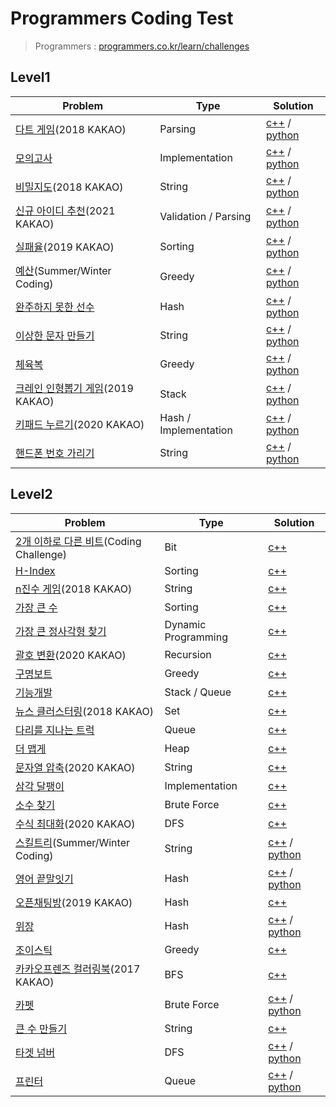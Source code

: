# Programmers Coding Test


> Programmers : [programmers.co.kr/learn/challenges](https://programmers.co.kr/learn/challenges)

## Level1

| Problem | Type | Solution |
| ------- | ---- | -------- |
|[다트 게임](https://programmers.co.kr/learn/courses/30/lessons/17682)(2018 KAKAO)|Parsing|[c++](https://github.com/shunCode/Programmers-CodingTest/blob/master/Level1/%EB%8B%A4%ED%8A%B8%20%EA%B2%8C%EC%9E%84.cpp) / [python](https://github.com/shunCode/Programmers-CodingTest/blob/master/Level1/%EB%8B%A4%ED%8A%B8%20%EA%B2%8C%EC%9E%84.py)|
|[모의고사](https://programmers.co.kr/learn/courses/30/lessons/42840)|Implementation|[c++](https://github.com/shunCode/Programmers-CodingTest/blob/master/Level1/%EB%AA%A8%EC%9D%98%EA%B3%A0%EC%82%AC.cpp) / [python](https://github.com/shunCode/Programmers-CodingTest/blob/master/Level1/%EB%AA%A8%EC%9D%98%EA%B3%A0%EC%82%AC.py)|
|[비밀지도](https://programmers.co.kr/learn/courses/30/lessons/17681)(2018 KAKAO)|String|[c++](https://github.com/shunCode/Programmers-CodingTest/blob/master/Level1/%EB%B9%84%EB%B0%80%EC%A7%80%EB%8F%84.cpp) / [python](https://github.com/shunCode/Programmers-CodingTest/blob/master/Level1/%EB%B9%84%EB%B0%80%EC%A7%80%EB%8F%84.py)|
|[신규 아이디 추천](https://programmers.co.kr/learn/courses/30/lessons/72410)(2021 KAKAO)|Validation / Parsing|[c++](https://github.com/shunCode/Programmers-CodingTest/blob/master/Level1/%EC%8B%A0%EA%B7%9C%20%EC%95%84%EC%9D%B4%EB%94%94%20%EC%B6%94%EC%B2%9C.cpp) / [python](https://github.com/shunCode/Programmers-CodingTest/blob/master/Level1/%EC%8B%A0%EA%B7%9C%20%EC%95%84%EC%9D%B4%EB%94%94%20%EC%B6%94%EC%B2%9C.py)|
|[실패율](https://programmers.co.kr/learn/courses/30/lessons/42889)(2019 KAKAO)|Sorting|[c++](https://github.com/shunCode/Programmers-CodingTest/blob/master/Level1/%EC%8B%A4%ED%8C%A8%EC%9C%A8.cpp) / [python](https://github.com/shunCode/Programmers-CodingTest/blob/master/Level1/%EC%8B%A4%ED%8C%A8%EC%9C%A8.py)|
|[예산](https://programmers.co.kr/learn/courses/30/lessons/12982)(Summer/Winter Coding)|Greedy|[c++](https://github.com/shunCode/Programmers-CodingTest/blob/master/Level1/%EC%98%88%EC%82%B0.cpp) / [python](https://github.com/shunCode/Programmers-CodingTest/blob/master/Level1/%EC%98%88%EC%82%B0.py)|
|[완주하지 못한 선수](https://programmers.co.kr/learn/courses/30/lessons/42576)|Hash|[c++](https://github.com/shunCode/Programmers-CodingTest/blob/master/Level1/%EC%99%84%EC%A3%BC%ED%95%98%EC%A7%80%20%EB%AA%BB%ED%95%9C%20%EC%84%A0%EC%88%98.cpp) / [python](https://github.com/shunCode/Programmers-CodingTest/blob/master/Level1/%EC%99%84%EC%A3%BC%ED%95%98%EC%A7%80%20%EB%AA%BB%ED%95%9C%20%EC%84%A0%EC%88%98.py)|
|[이상한 문자 만들기](https://programmers.co.kr/learn/courses/30/lessons/12930)|String|[c++](https://github.com/shunCode/Programmers-CodingTest/blob/master/Level1/%EC%9D%B4%EC%83%81%ED%95%9C%20%EB%AC%B8%EC%9E%90%20%EB%A7%8C%EB%93%A4%EA%B8%B0.cpp) / [python](https://github.com/shunCode/Programmers-CodingTest/blob/master/Level1/%EC%9D%B4%EC%83%81%ED%95%9C%20%EB%AC%B8%EC%9E%90%20%EB%A7%8C%EB%93%A4%EA%B8%B0.py)|
|[체육복](https://programmers.co.kr/learn/courses/30/lessons/42862)|Greedy|[c++](https://github.com/shunCode/Programmers-CodingTest/blob/master/Level1/%EC%B2%B4%EC%9C%A1%EB%B3%B5.cpp) / [python](https://github.com/shunCode/Programmers-CodingTest/blob/master/Level1/%EC%B2%B4%EC%9C%A1%EB%B3%B5.py)|
|[크레인 인형뽑기 게임](https://programmers.co.kr/learn/courses/30/lessons/64061)(2019 KAKAO)|Stack|[c++](https://github.com/shunCode/Programmers-CodingTest/blob/master/Level1/%ED%81%AC%EB%A0%88%EC%9D%B8%20%EC%9D%B8%ED%98%95%EB%BD%91%EA%B8%B0%20%EA%B2%8C%EC%9E%84.cpp) / [python](https://github.com/shunCode/Programmers-CodingTest/blob/master/Level1/%ED%81%AC%EB%A0%88%EC%9D%B8%20%EC%9D%B8%ED%98%95%EB%BD%91%EA%B8%B0%20%EA%B2%8C%EC%9E%84.py)|
|[키패드 누르기](https://programmers.co.kr/learn/courses/30/lessons/67256)(2020 KAKAO)|Hash / Implementation|[c++](https://github.com/shunCode/Programmers-CodingTest/blob/master/Level1/%ED%82%A4%ED%8C%A8%EB%93%9C%20%EB%88%84%EB%A5%B4%EA%B8%B0.cpp) / [python](https://github.com/shunCode/Programmers-CodingTest/blob/master/Level1/%ED%82%A4%ED%8C%A8%EB%93%9C%20%EB%88%84%EB%A5%B4%EA%B8%B0.py)|
|[핸드폰 번호 가리기](https://programmers.co.kr/learn/courses/30/lessons/12948)|String|[c++](https://github.com/shunCode/Programmers-CodingTest/blob/master/Level1/%ED%95%B8%EB%93%9C%ED%8F%B0%20%EB%B2%88%ED%98%B8%20%EA%B0%80%EB%A6%AC%EA%B8%B0.cpp) / [python](https://github.com/shunCode/Programmers-CodingTest/blob/master/Level1/%ED%95%B8%EB%93%9C%ED%8F%B0%20%EB%B2%88%ED%98%B8%20%EA%B0%80%EB%A6%AC%EA%B8%B0.py)|



## Level2

| Problem | Type | Solution |
| ------- | ---- | -------- |
|[2개 이하로 다른 비트](https://programmers.co.kr/learn/courses/30/lessons/77885)(Coding Challenge)|Bit|[c++](https://github.com/shunCode/Programmers-CodingTest/blob/master/Level2/2%EA%B0%9C%20%EC%9D%B4%ED%95%98%EB%A1%9C%20%EB%8B%A4%EB%A5%B8%20%EB%B9%84%ED%8A%B8.cpp)|
|[H-Index](https://programmers.co.kr/learn/courses/30/lessons/42747)|Sorting|[c++](https://github.com/shunCode/Programmers-CodingTest/blob/master/Level2/H-Index.cpp)|
|[n진수 게임](https://programmers.co.kr/learn/courses/30/lessons/17687)(2018 KAKAO)|String|[c++](https://github.com/shunCode/Programmers-CodingTest/blob/master/Level2/n%EC%A7%84%EC%88%98%20%EA%B2%8C%EC%9E%84.cpp)|
|[가장 큰 수](https://programmers.co.kr/learn/courses/30/lessons/42746)|Sorting|[c++](https://github.com/shunCode/Programmers-CodingTest/blob/master/Level2/%EA%B0%80%EC%9E%A5%20%ED%81%B0%20%EC%88%98.cpp)|
|[가장 큰 정사각형 찾기](https://programmers.co.kr/learn/courses/30/lessons/12905)|Dynamic Programming|[c++](https://github.com/shunCode/Programmers-CodingTest/blob/master/Level2/%EA%B0%80%EC%9E%A5%20%ED%81%B0%20%EC%A0%95%EC%82%AC%EA%B0%81%ED%98%95%20%EC%B0%BE%EA%B8%B0.cpp)|
|[괄호 변환](https://programmers.co.kr/learn/courses/30/lessons/60058)(2020 KAKAO)|Recursion|[c++](https://github.com/shunCode/Programmers-CodingTest/blob/master/Level2/%EA%B4%84%ED%98%B8%20%EB%B3%80%ED%99%98.cpp)|
|[구명보트](https://programmers.co.kr/learn/courses/30/lessons/42885)|Greedy|[c++](https://github.com/shunCode/Programmers-CodingTest/blob/master/Level2/%EA%B5%AC%EB%AA%85%EB%B3%B4%ED%8A%B8.cpp)|
|[기능개발](https://programmers.co.kr/learn/courses/30/lessons/42586)|Stack / Queue|[c++](https://github.com/shunCode/Programmers-CodingTest/blob/master/Level2/%EA%B8%B0%EB%8A%A5%EA%B0%9C%EB%B0%9C.cpp)|
|[뉴스 클러스터링](https://programmers.co.kr/learn/courses/30/lessons/17677)(2018 KAKAO)|Set|[c++](https://github.com/shunCode/Programmers-CodingTest/blob/master/Level2/%EB%89%B4%EC%8A%A4%20%ED%81%B4%EB%9F%AC%EC%8A%A4%ED%84%B0%EB%A7%81.cpp)|
|[다리를 지나는 트럭](https://programmers.co.kr/learn/courses/30/lessons/42583)|Queue|[c++](https://github.com/shunCode/Programmers-CodingTest/blob/master/Level2/%EB%8B%A4%EB%A6%AC%EB%A5%BC%20%EC%A7%80%EB%82%98%EB%8A%94%20%ED%8A%B8%EB%9F%AD.cpp)|
|[더 맵게](https://programmers.co.kr/learn/courses/30/lessons/42626)|Heap|[c++](https://github.com/shunCode/Programmers-CodingTest/blob/master/Level2/%EB%8D%94%20%EB%A7%B5%EA%B2%8C.cpp)|
|[문자열 압축](https://programmers.co.kr/learn/courses/30/lessons/60057)(2020 KAKAO)|String|[c++](https://github.com/shunCode/Programmers-CodingTest/blob/master/Level2/%EB%AC%B8%EC%9E%90%EC%97%B4%20%EC%95%95%EC%B6%95.cpp)|
|[삼각 달팽이](https://programmers.co.kr/learn/courses/30/lessons/68645)|Implementation|[c++](https://github.com/shunCode/Programmers-CodingTest/blob/master/Level2/%EC%82%BC%EA%B0%81%20%EB%8B%AC%ED%8C%BD%EC%9D%B4.cpp)|
|[소수 찾기](https://programmers.co.kr/learn/courses/30/lessons/42839)|Brute Force|[c++](https://github.com/shunCode/Programmers-CodingTest/blob/master/Level2/%EC%86%8C%EC%88%98%20%EC%B0%BE%EA%B8%B0.cpp)|
|[수식 최대화](https://programmers.co.kr/learn/courses/30/lessons/67257)(2020 KAKAO)|DFS|[c++](https://github.com/shunCode/Programmers-CodingTest/blob/master/Level2/%EC%88%98%EC%8B%9D%20%EC%B5%9C%EB%8C%80%ED%99%94.cpp)|
|[스킬트리](https://programmers.co.kr/learn/courses/30/lessons/49993)(Summer/Winter Coding)|String|[c++](https://github.com/shunCode/Programmers-CodingTest/blob/master/Level2/%EC%8A%A4%ED%82%AC%ED%8A%B8%EB%A6%AC.cpp) / [python](https://github.com/shunCode/Programmers-CodingTest/blob/master/Level2/%EC%8A%A4%ED%82%AC%ED%8A%B8%EB%A6%AC.py)|
|[영어 끝말잇기](https://programmers.co.kr/learn/courses/30/lessons/12981)|Hash|[c++](https://github.com/shunCode/Programmers-CodingTest/blob/master/Level2/%EC%98%81%EC%96%B4%20%EB%81%9D%EB%A7%90%EC%9E%87%EA%B8%B0.cpp) / [python](https://github.com/shunCode/Programmers-CodingTest/blob/master/Level2/%EC%98%81%EC%96%B4%20%EB%81%9D%EB%A7%90%EC%9E%87%EA%B8%B0.py)|
|[오픈채팅방](https://programmers.co.kr/learn/courses/30/lessons/42888)(2019 KAKAO)|Hash|[c++](https://github.com/shunCode/Programmers-CodingTest/blob/master/Level2/%EC%98%A4%ED%94%88%EC%B1%84%ED%8C%85%EB%B0%A9.cpp)|
|[위장](https://programmers.co.kr/learn/courses/30/lessons/42578)|Hash|[c++](https://github.com/shunCode/Programmers-CodingTest/blob/master/Level2/%EC%9C%84%EC%9E%A5.cpp) / [python](https://github.com/shunCode/Programmers-CodingTest/blob/master/Level2/%EC%9C%84%EC%9E%A5.py)|
|[조이스틱](https://programmers.co.kr/learn/courses/30/lessons/42860)|Greedy|[c++](https://github.com/shunCode/Programmers-CodingTest/blob/master/Level2/%EC%A1%B0%EC%9D%B4%EC%8A%A4%ED%8B%B1.cpp)|
|[카카오프렌즈 컬러링북](https://github.com/shunCode/Programmers-CodingTest/blob/master/Level2/%EC%B9%B4%EC%B9%B4%EC%98%A4%ED%94%84%EB%A0%8C%EC%A6%88%20%EC%BB%AC%EB%9F%AC%EB%A7%81%EB%B6%81.cpp)(2017 KAKAO)|BFS|[c++](https://github.com/shunCode/Programmers-CodingTest/blob/master/Level2/%EC%B9%B4%EC%B9%B4%EC%98%A4%ED%94%84%EB%A0%8C%EC%A6%88%20%EC%BB%AC%EB%9F%AC%EB%A7%81%EB%B6%81.cpp)|
|[카펫](https://programmers.co.kr/learn/courses/30/lessons/42842)|Brute Force|[c++](https://github.com/shunCode/Programmers-CodingTest/blob/master/Level2/%EC%B9%B4%ED%8E%AB.cpp) / [python](https://github.com/shunCode/Programmers-CodingTest/blob/master/Level2/%EC%B9%B4%ED%8E%AB.py)|
|[큰 수 만들기](https://github.com/shunCode/Programmers-CodingTest/blob/master/Level2/%ED%81%B0%20%EC%88%98%20%EB%A7%8C%EB%93%A4%EA%B8%B0.cpp)|String|[c++](https://github.com/shunCode/Programmers-CodingTest/blob/master/Level2/%ED%81%B0%20%EC%88%98%20%EB%A7%8C%EB%93%A4%EA%B8%B0.cpp)|
|[타겟 넘버](https://programmers.co.kr/learn/courses/30/lessons/43165)|DFS|[c++](https://github.com/shunCode/Programmers-CodingTest/blob/master/Level2/%ED%83%80%EA%B2%9F%20%EB%84%98%EB%B2%84.cpp) / [python](https://github.com/shunCode/Programmers-CodingTest/blob/master/Level2/%ED%83%80%EA%B2%9F%20%EB%84%98%EB%B2%84.py)|
|[프린터](https://programmers.co.kr/learn/courses/30/lessons/42587)|Queue|[c++](https://github.com/shunCode/Programmers-CodingTest/blob/master/Level2/%ED%94%84%EB%A6%B0%ED%84%B0.cpp) / [python](https://github.com/shunCode/Programmers-CodingTest/blob/master/Level2/%ED%94%84%EB%A6%B0%ED%84%B0.py)|

